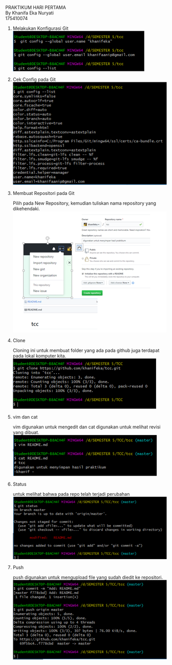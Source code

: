 PRAKTIKUM HARI PERTAMA   
By Khanifa Eka Nuryati   
175410074  
1. Melakukan Konfigurasi Git   
![1](pict/login.png)
2. Cek Config pada Git  
![1](pict/config.png)
3. Membuat Repositori pada Git  

    Pilih pada New Repository, kemudian tuliskan nama repository yang dikehendaki.
![1](pict/newreporev.png)
4. Clone 

    Cloning ini untuk membuat folder yang ada pada github juga terdapat pada lokal komputer kita.
![1](pict/clone.png)
5. vim dan cat

    vim digunakan untuk mengedit dan cat digunakan untuk melihat revisi yang dibuat.
![1](pict/vimandcat.png)

6. Status

    untuk melihat bahwa pada repo telah terjadi perubahan
![1](pict/status.png)

7. Push

    push digunakan untuk mengupload file yang sudah diedit ke repositori. 
![1](pict/push.png)
